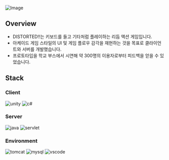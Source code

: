 ![Image](https://github.com/user-attachments/assets/69803073-764e-4c4e-bad5-73abdb50dd61)
## Overview
- DISTORTED!!는 키보드를 들고 기타처럼 플레이하는 리듬 액션 게임입니다.
- 아케이드 게임 스타일의 UI 및 게임 플로우 감각을 재현하는 것을 목표로 클라이언트와 서버를 개발했습니다.
- 프로토타입을 학교 부스에서 시연해 약 300명의 이용자로부터 피드백을 얻을 수 있었습니다.
## Stack
### Client
![unity](https://img.shields.io/badge/Unity-100000?style=for-the-badge&logo=unity&logoColor=white) ![c#](https://img.shields.io/badge/C%23-239120?style=for-the-badge&logo=c-sharp&logoColor=white)
### Server
![java](https://img.shields.io/badge/Java-ED8B00?style=for-the-badge&logo=openjdk&logoColor=white) ![servlet](https://img.shields.io/badge/Servlet-ED8B00?style=for-the-badge&logo=openjdk&logoColor=white)
### Environment
![tomcat](https://img.shields.io/badge/Apache_Tomcat-F8DC75?style=for-the-badge&logo=apachetomcat&logoColor=black) ![mysql](https://img.shields.io/badge/MySQL-4479A1?style=for-the-badge&logo=MySQL&logoColor=white) ![vscode](https://img.shields.io/badge/Visual_Studio_Code-007ACC?style=for-the-badge&logo=Visual_Studio_Code&logoColor=white)
 

